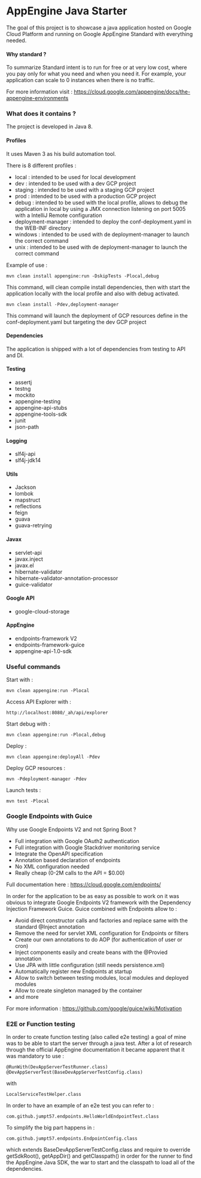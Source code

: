 # AppEngine Java Starter

The goal of this project is to showcase a java application 
hosted on Google Cloud Platform and running on Google AppEngine
Standard with everything needed.

#### Why standard ?
To summarize Standard intent is to run for free or at very low cost, 
where you pay only for what you need and when you need it. For example, 
your application can scale to 0 instances when there is no traffic.

For more information visit : https://cloud.google.com/appengine/docs/the-appengine-environments

### What does it contains ?

The project is developed in Java 8.

#### Profiles

It uses Maven 3 as his build automation tool.

There is 8 different profiles :
* local : intended to be used for local development
* dev : intended to be used with a dev GCP project
* staging : intended to be used with a staging GCP project
* prod  : intended to be used with a production GCP project
* debug : intended to be used with the local profile, allows
to debug the application in local by using a JMX connection listening on port
5005 with a IntelliJ Remote configuration
* deployment-manager : intended to deploy the conf-deployment.yaml in the WEB-INF directory
* windows : intended to be used with de deployment-manager to launch the correct command
* unix : intended to be used with de deployment-manager to launch the correct command

Example of use : 
```
mvn clean install appengine:run -DskipTests -Plocal,debug
```

This command, will clean compile install dependencies, then with start the application
locally with the local profile and also with debug activated.

```
mvn clean install -Pdev,deployment-manager
```
This command will launch the deployment of GCP resources define in the conf-deployment.yaml 
but targeting the dev GCP project

#### Dependencies

The application is shipped with a lot of dependencies from testing to API and DI.

#### Testing

* assertj
* testng
* mockito
* appengine-testing
* appengine-api-stubs
* appengine-tools-sdk
* junit
* json-path

#### Logging
* slf4j-api
* slf4j-jdk14

#### Utils
* Jackson 
* lombok
* mapstruct
* reflections
* feign
* guava
* guava-retrying

#### Javax
* servlet-api
* javax.inject
* javax.el
* hibernate-validator
* hibernate-validator-annotation-processor
* guice-validator

#### Google API
* google-cloud-storage

#### AppEngine
* endpoints-framework V2
* endpoints-framework-guice
* appengine-api-1.0-sdk

### Useful commands 

Start with :
```
mvn clean appengine:run -Plocal
```

Access API Explorer with :
```
http://localhost:8080/_ah/api/explorer
```

Start debug with :
```
mvn clean appengine:run -Plocal,debug
```

Deploy :
```
mvn clean appengine:deployAll -Pdev
```

Deploy GCP resources :
```
mvn -Pdeployment-manager -Pdev
```

Launch tests :
```
mvn test -Plocal
```

### Google Endpoints with Guice

Why use Google Endpoints V2 and not Spring Boot ?
* Full integration with Google OAuth2 authentication
* Full integration with Google Stackdriver monitoring service
* Integrate the OpenAPI specification
* Annotation based declaration of endpoints
* No XML configuration needed
* Really cheap (0-2M calls to the API = $0.00)

Full documentation here : https://cloud.google.com/endpoints/

In order for the application to be as easy as possible to work on it was obvious
to integrate Google Endpoints V2 framework with the Dependency Injection Framework 
Guice. Guice combined with Endpoints allow to :
* Avoid direct constructor calls and factories and replace same 
with the standard @Inject annotation
* Remove the need for servlet XML configuration for Endpoints or filters
* Create our own annotations to do AOP (for authentication of user or cron)
* Inject components easily and create beans with the @Provied annotation
* Use JPA with little configuration (still needs persistence.xml)
* Automatically register new Endpoints at startup
* Allow to switch between testing modules, local modules and deployed modules
* Allow to create singleton managed by the container
* and more

For more information : https://github.com/google/guice/wiki/Motivation

### E2E or Function testing

In order to create function testing (also called e2e testing) a goal of mine was 
to be able to start the server through a java test. After a lot of research through 
the official AppEngine documentation it became apparent that it was mandatory to use :

```
@RunWith(DevAppServerTestRunner.class)
@DevAppServerTest(BaseDevAppServerTestConfig.class)
``` 
with 
```
LocalServiceTestHelper.class
```

In order to have an example of an e2e test you can refer to :
```
com.github.jumpt57.endpoints.HelloWorldEndpointTest.class
```

To simplify the big part happens in :
```
com.github.jumpt57.endpoints.EndpointConfig.class
```
which extends BaseDevAppServerTestConfig.class and require
to override getSdkRoot(), getAppDir() and getClasspath() in order
for the runner to find the AppEngine Java SDK, the war to start and
the classpath to load all of the dependencies.